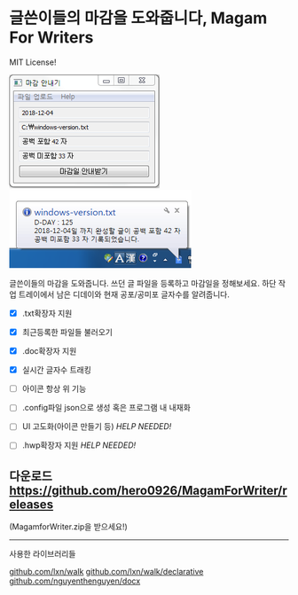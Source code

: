 # 글쓴이들의 마감을 도와줍니다, Magam For Writers

MIT License!


![](https://github.com/hero0926/MagamForWriter/blob/master/mg.PNG)
![](https://github.com/hero0926/MagamForWriter/blob/master/icon.PNG)

글쓴이들의 마감을 도와줍니다. 쓰던 글 파일을 등록하고 마감일을 정해보세요.
하단 작업 트레이에서 남은 디데이와 현재 공포/공미포 글자수를 알려줍니다.

- [x] .txt확장자 지원
- [x] 최근등록한 파일들 불러오기
- [x] .doc확장자 지원
- [x] 실시간 글자수 트래킹

- [ ] 아이콘 항상 위 기능
- [ ] .config파일 json으로 생성 혹은 프로그램 내 내재화
- [ ] UI 고도화(아이콘 만들기 등) *HELP NEEDED!*
- [ ] .hwp확장자 지원 *HELP NEEDED!*

## 다운로드 https://github.com/hero0926/MagamForWriter/releases
(MagamforWriter.zip을 받으세요!)

---

사용한 라이브러리들

[github.com/lxn/walk](https://github.com/lxn/walk)
[github.com/lxn/walk/declarative](https://github.com/lxn/walk/declarative)
[github.com/nguyenthenguyen/docx](github.com/nguyenthenguyen/docx)
